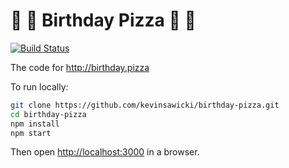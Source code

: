# :birthday: :pizza: Birthday Pizza :birthday: :pizza:

[![Build Status](https://travis-ci.org/kevinsawicki/birthday-pizza.svg)](https://travis-ci.org/kevinsawicki/birthday-pizza)

The code for http://birthday.pizza

To run locally:

```sh
git clone https://github.com/kevinsawicki/birthday-pizza.git
cd birthday-pizza
npm install
npm start
```

Then open [http://localhost:3000](http://localhost:3000) in a browser.

